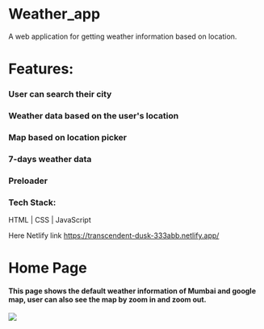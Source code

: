 

# Weather_app
A web application for getting weather information based on location.

# Features:
  ### User can search their city
  ### Weather data based on the user's location
  ### Map based on location picker
  ### 7-days weather data
  ### Preloader

### Tech Stack: 
  HTML | CSS | JavaScript
  
Here Netlify link
https://transcendent-dusk-333abb.netlify.app/

# Home Page
#### This page shows the default weather information of Mumbai and google map, user can also see the map by zoom in and zoom out.
<img src="https://i.ibb.co/r5cPgHq/RD-weather-App.png" />

